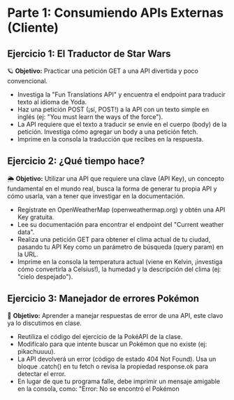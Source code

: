 # Parte 1: Consumiendo APIs Externas (Cliente)

## Ejercicio 1: El Traductor de Star Wars

🪐 **Objetivo:** Practicar una petición GET a una API divertida y poco convencional.

- Investiga la "Fun Translations API" y encuentra el endpoint para traducir texto al idioma de Yoda.
- Haz una petición POST (¡sí, POST!) a la API con un texto simple en inglés (ej: "You must learn the ways of the force").
- La API requiere que el texto a traducir se envíe en el cuerpo (body) de la petición. Investiga cómo agregar un body a una petición fetch.
- Imprime en la consola la traducción que recibes en la respuesta.

## Ejercicio 2: ¿Qué tiempo hace?

🌦️ **Objetivo:** Utilizar una API que requiere una clave (API Key), un concepto fundamental en el mundo real, busca la forma de generar tu propia API y cómo usarla, van a tener que investigar en la documentación.

- Regístrate en OpenWeatherMap (openweathermap.org) y obtén una API Key gratuita.
- Lee su documentación para encontrar el endpoint del "Current weather data".
- Realiza una petición GET para obtener el clima actual de tu ciudad, pasando tu API Key como un parámetro de búsqueda (query param) en la URL.
- Imprime en la consola la temperatura actual (viene en Kelvin, ¡investiga cómo convertirla a Celsius!), la humedad y la descripción del clima (ej: "cielo despejado").

## Ejercicio 3: Manejador de errores Pokémon

🚫 **Objetivo:** Aprender a manejar respuestas de error de una API, este clavo ya lo discutimos en clase.

- Reutiliza el código del ejercicio de la PokéAPI de la clase.
- Modifícalo para que intente buscar un Pokémon que no existe (ej: pikachuuuu).
- La API devolverá un error (código de estado 404 Not Found). Usa un bloque .catch() en tu fetch o revisa la propiedad response.ok para detectar el error.
- En lugar de que tu programa falle, debe imprimir un mensaje amigable en la consola, como: "Error: No se encontró el Pokémon